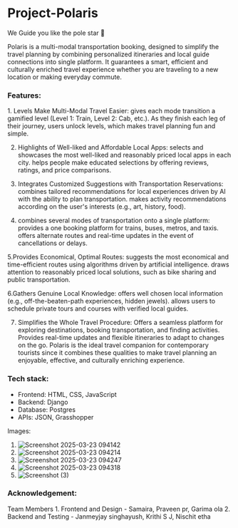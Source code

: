 <h1>Project-Polaris</h1>
<p>We Guide you like the pole star 🌟 </p>
<p>Polaris is a multi-modal transportation booking, designed to simplify the travel planning by combining personalized itineraries and local guide connections into single platform. It guarantees a smart, efficient and culturally enriched travel experience whether you are traveling to a new location or making everyday commute.</p>

<h3>Features:</h3>
1. Levels Make Multi-Modal Travel Easier: 
 gives each mode transition a gamified level (Level 1: Train, Level 2: Cab, etc.). 
 As they finish each leg of their journey, users unlock levels, which makes travel planning fun and simple. 

2. Highlights of Well-liked and Affordable Local Apps: 
 selects and showcases the most well-liked and reasonably priced local apps in each city. 
 helps people make educated selections by offering reviews, ratings, and price comparisons. 

3. Integrates Customized Suggestions with Transportation Reservations: 
 combines tailored recommendations for local experiences driven by AI with the ability to plan transportation. 
 makes activity recommendations according on the user's interests (e.g., art, history, food).

4. combines several modes of transportation onto a single platform: 
 provides a one booking platform for trains, buses, metros, and taxis. 
 offers alternate routes and real-time updates in the event of cancellations or delays. 

5.Provides Economical, Optimal Routes: 
 suggests the most economical and time-efficient routes using algorithms driven by artificial intelligence. 
 draws attention to reasonably priced local solutions, such as bike sharing and public transportation. 

6.Gathers Genuine Local Knowledge: 
 offers well chosen local information (e.g., off-the-beaten-path experiences, hidden jewels). 
 allows users to schedule private tours and courses with verified local guides. 

7. Simplifies the Whole Travel Procedure: 
Offers a seamless platform for exploring destinations, booking transportation, and finding activities. 
Provides real-time updates and flexible itineraries to adapt to changes on the go. 
Polaris is the ideal travel companion for contemporary tourists since it combines these qualities to make travel planning an enjoyable, effective, and culturally enriching experience. 


<h3>Tech stack:</h3>

- Frontend: HTML, CSS, JavaScript  
- Backend: Django  
- Database: Postgres  
- APIs: JSON, Grasshopper 


Images:
1. ![Screenshot 2025-03-23 094142](https://github.com/user-attachments/assets/8cbdac26-5ac6-454f-8831-0d72663326db)
2. ![Screenshot 2025-03-23 094214](https://github.com/user-attachments/assets/91c77bf9-401f-48ef-af9e-7070641c72b4)
3. ![Screenshot 2025-03-23 094247](https://github.com/user-attachments/assets/4f546ace-7abb-4038-a6d0-fd91527b3150)
4. ![Screenshot 2025-03-23 094318](https://github.com/user-attachments/assets/00d9c9a4-8ed9-4b19-aca0-98af7263f9ca)
5. ![Screenshot (3)](https://github.com/user-attachments/assets/5c23cf60-2a22-4511-9f0d-39a894934b14)


<h3>Acknowledgement:</h3>
Team Members
1. Frontend and Design - Samaira, Praveen pr, Garima ola
2. Backend and Testing - Janmeyjay singhayush, Krithi S J, Nischit etha 


